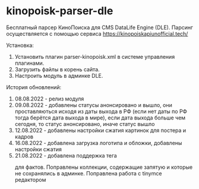# kinopoisk-parser-dle
Бесплатный парсер КиноПоиска для CMS DataLife Engine (DLE). Парсинг осуществляется с помощью сервиса https://kinopoiskapiunofficial.tech/

Установка:
1. Установить плагин parser-kinopoisk.xml в системе управления плагинами.
2. Загрузить файлы в корень сайта.
3. Настроить модуль в админке DLE.


История обновлений:
1. 08.08.2022 - релиз модуля
2. 09.08.2022 - добавлены статусы анонсировано и вышло, они проставляються исходя из даты выхода в РФ (если нет даты по РФ тогда берётся дата выхода в мире), если дата выхода больше чем сегодня, то статус анонсировано, иначе статус вышло
3. 12.08.2022 - добавлены настройки сжатия картинок для постера и кадров
4. 16.08.2022 - добавлена загрузка логотипа и обложки, добавлены настройки сжатия
5. 21.08.2022 - добавлена поддержка тега <p> для фактов. Поправлены коллекции, содержащие запятую и которые не сохранялись в админке. Поправлена работа с tinymce редактором
